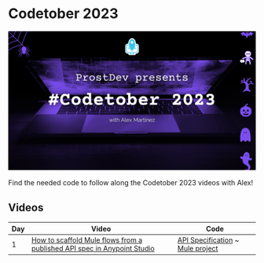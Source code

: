 # Codetober 2023

<img src="/images/coverimage.png" width="700">

Find the needed code to follow along the Codetober 2023 videos with Alex!

## Videos

| Day | Video | Code
|-|-|-
| 1 | [How to scaffold Mule flows from a published API spec in Anypoint Studio](https://youtu.be/5V5-bYz7ur0) | [API Specification](/day1/api-spec/) ~ [Mule project](/day1/mule-app/)